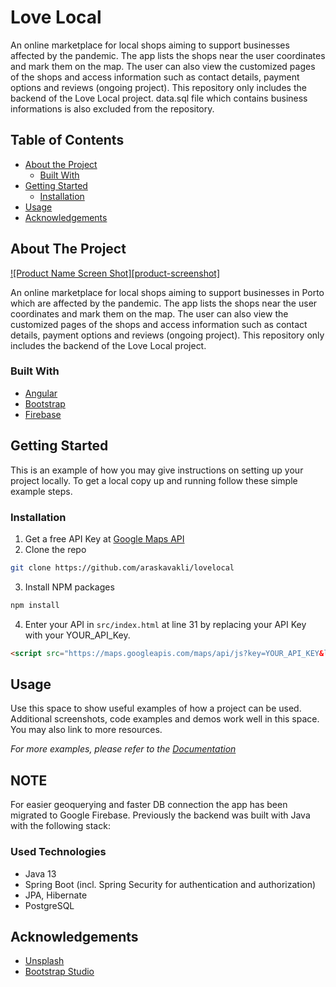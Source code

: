# Love Local

An online marketplace for local shops aiming to support businesses affected by the pandemic. The app lists the shops near the user coordinates and mark them on the map. The user can also view the customized pages of the shops and access information such as contact details, payment options and reviews (ongoing project). This repository only includes the backend of the Love Local project.
data.sql file which contains business informations is also excluded from the repository. 




<!-- TABLE OF CONTENTS -->
## Table of Contents

* [About the Project](#about-the-project)
  * [Built With](#built-with)
* [Getting Started](#getting-started)
  * [Installation](#installation)
* [Usage](#usage)
* [Acknowledgements](#acknowledgements)



## About The Project

[![Product Name Screen Shot][product-screenshot]](https://www.4local.store)

An online marketplace for local shops aiming to support businesses in Porto which are affected by the pandemic. The app lists the shops near the user coordinates and mark them on the map. The user can also view the customized pages of the shops and access information such as contact details, payment options and reviews (ongoing project). This repository only includes the backend of the Love Local project.


### Built With

* [Angular](https://angular.io)
* [Bootstrap](https://getbootstrap.com)
* [Firebase](https://firebase.google.com)


## Getting Started

This is an example of how you may give instructions on setting up your project locally.
To get a local copy up and running follow these simple example steps.


### Installation

1. Get a free API Key at [Google Maps API](https://developers.google.com/maps/documentation/javascript/get-api-key)
2. Clone the repo
```sh
git clone https://github.com/araskavakli/lovelocal
```
3. Install NPM packages
```sh
npm install
```
4. Enter your API in `src/index.html` at line 31 by replacing your API Key with your YOUR_API_Key.
```HTML
<script src="https://maps.googleapis.com/maps/api/js?key=YOUR_API_KEY&libraries=places&language=en"></script>
```


## Usage

Use this space to show useful examples of how a project can be used. Additional screenshots, code examples and demos work well in this space. You may also link to more resources.

_For more examples, please refer to the [Documentation](https://example.com)_


## NOTE   

For easier geoquerying and faster DB connection the app has been migrated to Google Firebase. Previously the backend was built with Java with the following stack:

### Used Technologies

- Java 13
- Spring Boot (incl. Spring Security for authentication and authorization)
- JPA, Hibernate
- PostgreSQL 


## Acknowledgements
* [Unsplash](https://unsplash.com/)
* [Bootstrap Studio](https://bootstrapstudio.io/)



<!-- MARKDOWN LINKS & IMAGES -->
<!-- https://www.markdownguide.org/basic-syntax/#reference-style-links -->
<!-- [contributors-shield]: https://img.shields.io/github/contributors/othneildrew/Best-README-Template.svg?style=flat-square -->


